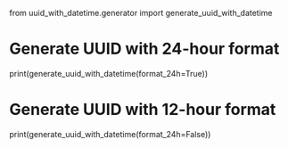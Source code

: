 from uuid_with_datetime.generator import generate_uuid_with_datetime

# Generate UUID with 24-hour format
print(generate_uuid_with_datetime(format_24h=True))

# Generate UUID with 12-hour format
print(generate_uuid_with_datetime(format_24h=False))
